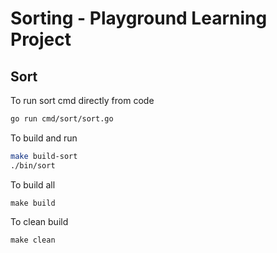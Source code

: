 # Sorting - Playground Learning Project

## Sort

To run sort cmd directly from code

```bash
go run cmd/sort/sort.go
```

To build and run

```bash
make build-sort
./bin/sort
```

To build all
```
make build
```

To clean build
```
make clean
```